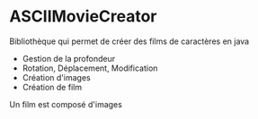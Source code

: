 ASCIIMovieCreator
=================

Bibliothèque qui permet de créer des films de caractères en java

- Gestion de la profondeur
- Rotation, Déplacement, Modification
- Création d'images
- Création de film

Un film est composé d'images
